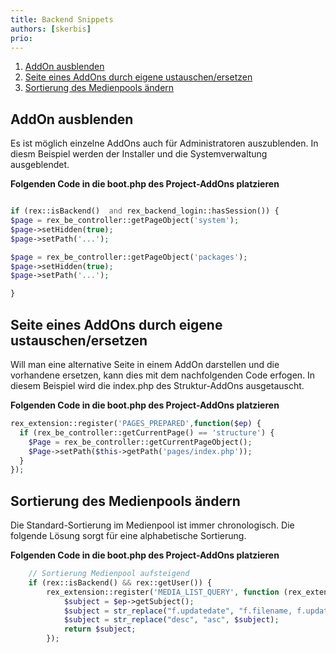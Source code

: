 ```yaml
---
title: Backend Snippets
authors: [skerbis]
prio:
---
```


1. [AddOn ausblenden](#addonhide)
2. [Seite eines AddOns durch eigene ustauschen/ersetzen](#replacepage)
3. [Sortierung des Medienpools ändern](#mediasort)


<a name="addonhide"></a>

## AddOn ausblenden

Es ist möglich einzelne AddOns auch für Administratoren auszublenden. 
In diesm Beispiel werden der Installer und die Systemverwaltung ausgeblendet. 

**Folgenden Code in die boot.php des Project-AddOns platzieren**

```php

if (rex::isBackend()  and rex_backend_login::hasSession()) {
$page = rex_be_controller::getPageObject('system');
$page->setHidden(true);
$page->setPath('...');

$page = rex_be_controller::getPageObject('packages');
$page->setHidden(true);
$page->setPath('...');

}
```

<a name="replacepage"></a>
## Seite eines AddOns durch eigene  ustauschen/ersetzen

Will man eine alternative Seite in einem AddOn darstellen und die vorhandene ersetzen, kann dies mit dem nachfolgenden Code erfogen. 
In diesem Beispiel wird die index.php des Struktur-AddOns ausgetauscht. 

**Folgenden Code in die boot.php des Project-AddOns platzieren**

```php
rex_extension::register('PAGES_PREPARED',function($ep) {
  if (rex_be_controller::getCurrentPage() == 'structure') {
    $Page = rex_be_controller::getCurrentPageObject();
    $Page->setPath($this->getPath('pages/index.php'));
  }
});
```

<a name="mediasort"></a>
## Sortierung des Medienpools ändern

Die Standard-Sortierung im Medienpool ist immer chronologisch. Die folgende Lösung sorgt für eine alphabetische Sortierung. 

**Folgenden Code in die boot.php des Project-AddOns platzieren**

```php
    // Sortierung Medienpool aufsteigend
    if (rex::isBackend() && rex::getUser()) {
        rex_extension::register('MEDIA_LIST_QUERY', function (rex_extension_point $ep) {
            $subject = $ep->getSubject();
            $subject = str_replace("f.updatedate", "f.filename, f.updatedate", $subject);
            $subject = str_replace("desc", "asc", $subject);
            return $subject;
        });
```

